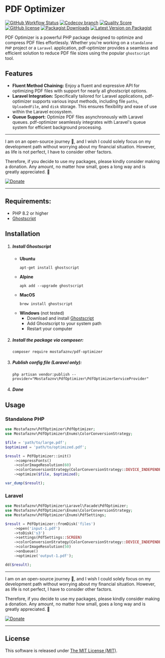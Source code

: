 # PDF Optimizer

[![GitHub Workflow Status](https://img.shields.io/github/actions/workflow/status/mostafaznv/pdf-optimizer/run-tests.yml?branch=master&label=Build&style=flat-square&logo=github)](https://github.com/mostafaznv/pdf-optimizer/actions)
[![Codecov branch](https://img.shields.io/codecov/c/github/mostafaznv/pdf-optimizer/master.svg?style=flat-square&logo=codecov)](https://app.codecov.io/gh/mostafaznv/pdf-optimizer)
[![Quality Score](https://img.shields.io/scrutinizer/g/mostafaznv/pdf-optimizer.svg?style=flat-square)](https://scrutinizer-ci.com/g/mostafaznv/pdf-optimizer)
[![GitHub license](https://img.shields.io/github/license/mostafaznv/pdf-optimizer?style=flat-square)](https://github.com/mostafaznv/pdf-optimizer/blob/master/LICENSE)
[![Packagist Downloads](https://img.shields.io/packagist/dt/mostafaznv/pdf-optimizer?style=flat-square&logo=packagist)](https://packagist.org/packages/mostafaznv/pdf-optimizer)
[![Latest Version on Packagist](https://img.shields.io/packagist/v/mostafaznv/pdf-optimizer.svg?style=flat-square&logo=composer)](https://packagist.org/packages/mostafaznv/pdf-optimizer)

PDF Optimizer is a powerful PHP package designed to optimize and compress PDF files effortlessly. Whether you're working on a `standalone PHP` project or a `Laravel` application, pdf-optimizer provides a seamless and efficient solution to reduce PDF file sizes using the popular `ghostscript` tool.

## Features
- **Fluent Method Chaining:** Enjoy a fluent and expressive API for optimizing PDF files with support for nearly all ghostscript options.
- **Laravel Integration:** Specifically tailored for Laravel applications, pdf-optimizer supports various input methods, including file `paths`, `UploadedFile`, and `disk` storage. This ensures flexibility and ease of use within the Laravel ecosystem.
- **Queue Support:** Optimize PDF files asynchronously with Laravel queues. pdf-optimizer seamlessly integrates with Laravel's queue system for efficient background processing.


----
I am on an open-source journey 🚀, and I wish I could solely focus on my development path without worrying about my financial situation. However, as life is not perfect, I have to consider other factors.

Therefore, if you decide to use my packages, please kindly consider making a donation. Any amount, no matter how small, goes a long way and is greatly appreciated. 🍺

[![Donate](https://mostafaznv.github.io/donate/donate.svg)](https://mostafaznv.github.io/donate)

----


## Requirements:

- PHP 8.2 or higher
- [Ghostscript](https://ghostscript.com/)

## Installation

1. ##### Install Ghostscript
    - **Ubuntu**
        ```shell
        apt-get install ghostscript
        ```
    - **Alpine**
        ```shell
        apk add --upgrade ghostscript
        ```
    - **MacOS**
        ```shell
        brew install ghostscript
        ```
    - **Windows** (not tested)
        - Download and install [Ghostscript](https://www.ghostscript.com/download/gsdnld.html)
        - Add Ghostscript to your system path
        - Restart your computer

2. ##### Install the package via composer:
    ```shell
    composer require mostafaznv/pdf-optimizer
    ```

3. ##### Publish config file (Laravel only):
    ```shell
    php artisan vendor:publish --provider="Mostafaznv\PdfOptimizer\PdfOptimizerServiceProvider"
    ```

4. ##### Done


## Usage

### Standalone PHP

```php
use Mostafaznv\PdfOptimizer\PdfOptimizer;
use Mostafaznv\PdfOptimizer\Enums\ColorConversionStrategy;

$file = 'path/to/large.pdf';
$optimized = 'path/to/optimized.pdf';

$result = PdfOptimizer::init()
    ->compressFonts()
    ->colorImageResolution(60)
    ->colorConversionStrategy(ColorConversionStrategy::DEVICE_INDEPENDENT_COLOR)
    ->optimize($file, $optimized);

var_dump($result);
```

### Laravel

```php
use Mostafaznv\PdfOptimizer\Laravel\Facade\PdfOptimizer;
use Mostafaznv\PdfOptimizer\Enums\ColorConversionStrategy;
use Mostafaznv\PdfOptimizer\Enums\PdfSettings;

$result = PdfOptimizer::fromDisk('files')
    ->open('input-1.pdf')
    ->toDisk('s3')
    ->settings(PdfSettings::SCREEN)
    ->colorConversionStrategy(ColorConversionStrategy::DEVICE_INDEPENDENT_COLOR)
    ->colorImageResolution(50)
    ->onQueue()
    ->optimize('output-1.pdf');

dd($result);
```

----
I am on an open-source journey 🚀, and I wish I could solely focus on my development path without worrying about my financial situation. However, as life is not perfect, I have to consider other factors.

Therefore, if you decide to use my packages, please kindly consider making a donation. Any amount, no matter how small, goes a long way and is greatly appreciated. 🍺

[![Donate](https://mostafaznv.github.io/donate/donate.svg)](https://mostafaznv.github.io/donate)

----



## License

This software is released under [The MIT License (MIT)](LICENSE).
